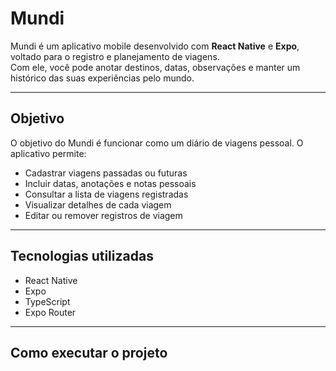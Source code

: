# Mundi

Mundi é um aplicativo mobile desenvolvido com **React Native** e **Expo**, voltado para o registro e planejamento de viagens.  
Com ele, você pode anotar destinos, datas, observações e manter um histórico das suas experiências pelo mundo.

---

## Objetivo

O objetivo do Mundi é funcionar como um diário de viagens pessoal. O aplicativo permite:

- Cadastrar viagens passadas ou futuras
- Incluir datas, anotações e notas pessoais
- Consultar a lista de viagens registradas
- Visualizar detalhes de cada viagem
- Editar ou remover registros de viagem

---

## Tecnologias utilizadas

- React Native
- Expo
- TypeScript
- Expo Router

---

## Como executar o projeto
